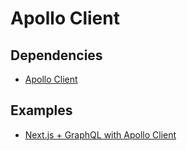 # Apollo Client

## Dependencies

- [Apollo Client](/apollo/apollo-client.md#library)

## Examples

- [Next.js + GraphQL with Apollo Client](https://github.com/brunowego/experiments/tree/main/frameworks/nodejs/nextjs/with-graphql-apollo-client)
